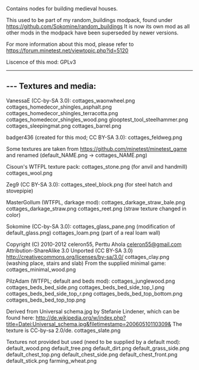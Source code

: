 Contains nodes for building medieval houses.

This used to be part of my random_buildings modpack, found under
	https://github.com/Sokomine/random_buildings
It is now its own mod as all other mods in the modpack have been
superseded by newer versions.

For more information about this mod, please refer to
	https://forum.minetest.net/viewtopic.php?id=5120


Liscence of this mod: GPLv3

---
--- Textures and media:
---
VanessaE (CC-by-SA 3.0):
   cottages_waonwheel.png 
   cottages_homedecor_shingles_asphalt.png
   cottages_homedecor_shingles_terracotta.png
   cottages_homedecor_shingles_wood.png
   glooptest_tool_steelhammer.png
   cottages_sleepingmat.png
   cottages_barrel.png 

badger436 (created for this mod; CC BY-SA 3.0):
   cottages_feldweg.png

Some textures are taken from
	https://github.com/minetest/minetest_game
and renamed (default_NAME.png -> cottages_NAME.png)

Cisoun's WTFPL texture pack:
   cottages_stone.png (for anvil and handmill)
   cottages_wool.png

Zeg9 (CC BY-SA 3.0):
   cottages_steel_block.png (for steel hatch and stovepipie)

MasterGollum (WTFPL, darkage mod):
   cottages_darkage_straw_bale.png
   cottages_darkage_straw.png
   cottages_reet.png (straw texture changed in color)

Sokomine (CC-by-SA 3.0):
   cottages_glass_pane.png (modification of default_glass.png)
   cottages_loam.png (part of a real loam wall)

Copyright (C) 2010-2012 celeron55, Perttu Ahola <celeron55@gmail.com>
Attribution-ShareAlike 3.0 Unported (CC BY-SA 3.0)
http://creativecommons.org/licenses/by-sa/3.0/
   cottages_clay.png (washing place, stairs and slab)
From the supplied minimal game:
   cottages_minimal_wood.png
   
PilzAdam (WTFPL; default and beds mod):
   cottages_junglewood.png
   cottages_beds_bed_side.png
   cottages_beds_bed_side_top_l.png
   cottages_beds_bed_side_top_r.png
   cottages_beds_bed_top_bottom.png
   cottages_beds_bed_top_top.png

Derived from Universal schema.jpg by Stefanie Lindener, which can be found here: http://de.wikipedia.org/w/index.php?title=Datei:Universal_schema.jpg&filetimestamp=20060510110309& The texture is CC-by-sa 2.0/de.
   cottages_slate.png

Textures not provided but used (need to be supplied by a default mod):
	default_wood.png
	default_tree.png
	default_dirt.png
	default_grass_side.png
	default_chest_top.png
	default_chest_side.png
	default_chest_front.png
	default_stick.png
	farming_wheat.png
